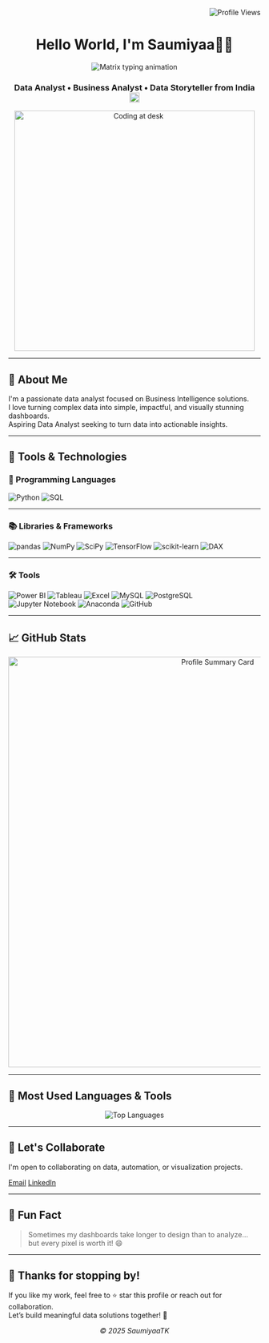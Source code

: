<!-- Profile views top-right -->
<p align="right">
  <img src="https://komarev.com/ghpvc/?username=SaumiyaaTK&label=Profile%20views&color=0e75b6&style=flat" alt="Profile Views" />
</p>

<!-- Header -->
<h1 align="center"> Hello World, I'm Saumiyaa👩‍💻</h1>

<!-- Matrix-style animated intro -->
<p align="center">
  <img src="https://readme-typing-svg.demolab.com?font=Fira+Code&weight=500&size=20&pause=1000&color=39FF14&center=true&vCenter=true&width=420&lines=I+love+Data;Turning+data+into+clarity+%F0%9F%92%BB" alt="Matrix typing animation" />
</p>

<!-- Subtitle with India flag -->
<h3 align="center">
  Data Analyst • Business Analyst • Data Storyteller from India
  <img src="https://flagcdn.com/w40/de.png" width="20" alt="India Flag">
</h3>

<!-- Workspace image -->
<p align="center">
  <img src="https://i.pinimg.com/originals/f9/13/57/f9135788c6aeeec438abb986f283936c.gif" alt="Coding at desk" width="480"/>
</p>

---

## 🧠 About Me

I'm a passionate data analyst focused on Business Intelligence solutions.  
I love turning complex data into simple, impactful, and visually stunning dashboards.  
Aspiring Data Analyst seeking to turn data into actionable insights. 

---
## 💼 Tools & Technologies

### 🐍 Programming Languages
![Python](https://img.shields.io/badge/Python-3776AB?style=for-the-badge&logo=python&logoColor=white)
![SQL](https://img.shields.io/badge/SQL-025E8C?style=for-the-badge&logo=postgresql&logoColor=white)

---

### 📚 Libraries & Frameworks
![pandas](https://img.shields.io/badge/pandas-150458?style=for-the-badge&logo=pandas&logoColor=white)
![NumPy](https://img.shields.io/badge/NumPy-013243?style=for-the-badge&logo=numpy&logoColor=white)
![SciPy](https://img.shields.io/badge/SciPy-8CAAE6?style=for-the-badge&logo=scipy&logoColor=white)
![TensorFlow](https://img.shields.io/badge/TensorFlow-FF6F00?style=for-the-badge&logo=tensorflow&logoColor=white)
![scikit-learn](https://img.shields.io/badge/scikit--learn-F7931E?style=for-the-badge&logo=scikit-learn&logoColor=white)
![DAX](https://img.shields.io/badge/DAX-117A65?style=for-the-badge&logo=data&logoColor=white)

---

### 🛠️ Tools
![Power BI](https://img.shields.io/badge/Power%20BI-F2C811?style=for-the-badge&logo=powerbi&logoColor=black)
![Tableau](https://img.shields.io/badge/Tableau-E97627?style=for-the-badge&logo=tableau&logoColor=white)
![Excel](https://img.shields.io/badge/Excel-217346?style=for-the-badge&logo=microsoft-excel&logoColor=white)
![MySQL](https://img.shields.io/badge/MySQL-4479A1?style=for-the-badge&logo=mysql&logoColor=white)
![PostgreSQL](https://img.shields.io/badge/PostgreSQL-336791?style=for-the-badge&logo=postgresql&logoColor=white)
![Jupyter Notebook](https://img.shields.io/badge/Jupyter%20Notebook-F37626?style=for-the-badge&logo=jupyter&logoColor=white)
![Anaconda](https://img.shields.io/badge/Anaconda-44A833?style=for-the-badge&logo=anaconda&logoColor=white)
![GitHub](https://img.shields.io/badge/GitHub-181717?style=for-the-badge&logo=github&logoColor=white)

---

## 📈 GitHub Stats

<!-- 📊 Tarjeta de resumen con eventos y curva de contribuciones -->
<p align="center">
  <img src="https://github-profile-summary-cards.vercel.app/api/cards/profile-details?username=SaumiyaaTK&theme=tokyonight" alt="Profile Summary Card" width="820" />
</p>

---

## 🧰 Most Used Languages & Tools

<p align="center">
  <img src="https://github-readme-stats.vercel.app/api/top-langs/?username=SaumiyaaTK&layout=compact&theme=tokyonight&hide_border=true&card_width=300" alt="Top Languages" />
</p>

---

## 🤝 Let's Collaborate

I'm open to collaborating on data, automation, or visualization projects.

[Email](mailto:saumiyaakannan@gmail.com)
[LinkedIn](https://linkedin.com/in/saumiyaa-t-k)  

---
## 🎯 Fun Fact

> Sometimes my dashboards take longer to design than to analyze… but every pixel is worth it! 😄

---
## 🙏 Thanks for stopping by!

If you like my work, feel free to ⭐ star this profile or reach out for collaboration.  
Let’s build meaningful data solutions together! 🚀

<p align="center"><em>© 2025 SaumiyaaTK</em></p>
